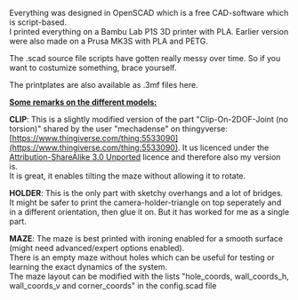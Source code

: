 Everything was designed in OpenSCAD which is a free CAD-software which is script-based. <br>
I printed everything on a Bambu Lab P1S 3D printer with PLA. Earlier version were also made on a Prusa MK3S with PLA and PETG. 

The .scad source file scripts have gotten really messy over time. So if you want to costumize something, brace yourself. 

The printplates are also available as .3mf files here. 

<ins>**Some remarks on the different models:**</ins>

**CLIP**: This is a slightly modified version of the part "Clip-On-2DOF-Joint (no torsion)" shared by the user "mechadense" on thingyverse: [https://www.thingiverse.com/thing:5533090](https://www.thingiverse.com/thing:5533090). It us licenced under the [Attribution-ShareAlike 3.0 Unported](https://creativecommons.org/licenses/by-sa/3.0/) licence and therefore also my version is. <br>
It is great, it enables tilting the maze without allowing it to rotate. 

**HOLDER**: This is the only part with sketchy overhangs and a lot of bridges. It might be safer to print the camera-holder-triangle on top seperately and in a different orientation, then glue it on. But it has worked for me as a single part. 

**MAZE**: The maze is best printed with ironing enabled for a smooth surface (might need advanced/expert options enabled). <br>
There is an empty maze without holes which can be useful for testing or learning the exact dynamics of the system. <br>
The maze layout can be modified with the lists "hole_coords, wall_coords_h, wall_coords_v and corner_coords" in the config.scad file
